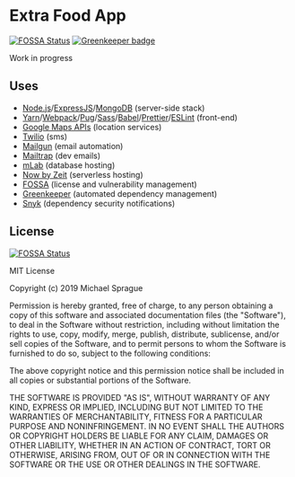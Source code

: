# Extra Food App

[![FOSSA Status](https://app.fossa.io/api/projects/git%2Bgithub.com%2Fmikesprague%2Fextrafood.svg?type=shield)](https://app.fossa.io/projects/git%2Bgithub.com%2Fmikesprague%2Fextrafood?ref=badge_shield)
[![Greenkeeper badge](https://badges.greenkeeper.io/mikesprague/extrafood.svg)](https://greenkeeper.io/)

Work in progress

## Uses

- [Node.js](https://nodejs.org/)/[ExpressJS](https://expressjs.com/)/[MongoDB](https://www.mongodb.com/) (server-side stack)
- [Yarn](https://yarnpkg.com/en/)/[Webpack](https://webpack.js.org/)/[Pug](https://pugjs.org/)/[Sass](https://sass-lang.com/)/[Babel](https://babeljs.io/)/[Prettier](https://prettier.io/)/[ESLint](https://eslint.org/) (front-end)
- [Google Maps APIs](https://cloud.google.com/maps-platform/) (location services)
- [Twilio](https://www.twilio.com/) (sms)
- [Mailgun](https://mailgun.com/) (email automation)
- [Mailtrap](https://mailtrap.io/) (dev emails)
- [mLab](https://mlab.com/) (database hosting)
- [Now by Zeit](https://zeit.co/now) (serverless hosting)
- [FOSSA](https://fossa.io) (license and vulnerability management)
- [Greenkeeper](https://greenkeeper.io) (automated dependency management)
- [Snyk](https://snyk.io) (dependency security notifications)

## License

[![FOSSA Status](https://app.fossa.io/api/projects/git%2Bgithub.com%2Fmikesprague%2Fextrafood.svg?type=large)](https://app.fossa.io/projects/git%2Bgithub.com%2Fmikesprague%2Fextrafood?ref=badge_large)

MIT License

Copyright (c) 2019 Michael Sprague

Permission is hereby granted, free of charge, to any person obtaining a copy
of this software and associated documentation files (the "Software"), to deal
in the Software without restriction, including without limitation the rights
to use, copy, modify, merge, publish, distribute, sublicense, and/or sell
copies of the Software, and to permit persons to whom the Software is
furnished to do so, subject to the following conditions:

The above copyright notice and this permission notice shall be included in all
copies or substantial portions of the Software.

THE SOFTWARE IS PROVIDED "AS IS", WITHOUT WARRANTY OF ANY KIND, EXPRESS OR
IMPLIED, INCLUDING BUT NOT LIMITED TO THE WARRANTIES OF MERCHANTABILITY,
FITNESS FOR A PARTICULAR PURPOSE AND NONINFRINGEMENT. IN NO EVENT SHALL THE
AUTHORS OR COPYRIGHT HOLDERS BE LIABLE FOR ANY CLAIM, DAMAGES OR OTHER
LIABILITY, WHETHER IN AN ACTION OF CONTRACT, TORT OR OTHERWISE, ARISING FROM,
OUT OF OR IN CONNECTION WITH THE SOFTWARE OR THE USE OR OTHER DEALINGS IN THE
SOFTWARE.
